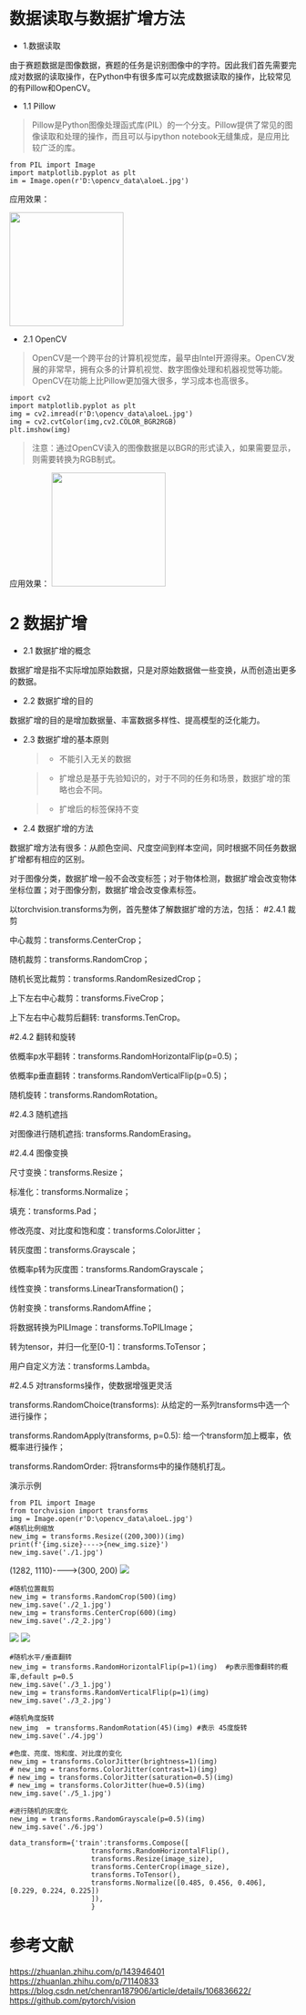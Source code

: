 # 数据读取与数据扩增方法
* 1.数据读取

由于赛题数据是图像数据，赛题的任务是识别图像中的字符。因此我们首先需要完成对数据的读取操作，在Python中有很多库可以完成数据读取的操作，比较常见的有Pillow和OpenCV。</br>
* 1.1 Pillow

 > Pillow是Python图像处理函式库(PIL）的一个分支。Pillow提供了常见的图像读取和处理的操作，而且可以与ipython notebook无缝集成，是应用比较广泛的库。
    
```
from PIL import Image
import matplotlib.pyplot as plt
im = Image.open(r'D:\opencv_data\aloeL.jpg')
```
应用效果：

<img src="https://github.com/dushaobo16/city-map-segment/blob/main/image/QQ%E6%88%AA%E5%9B%BE20210222202509.png?raw=true" width="200" height="200"/><br/>
* 2.1 OpenCV
> OpenCV是一个跨平台的计算机视觉库，最早由Intel开源得来。OpenCV发展的非常早，拥有众多的计算机视觉、数字图像处理和机器视觉等功能。OpenCV在功能上比Pillow更加强大很多，学习成本也高很多。

```
import cv2
import matplotlib.pyplot as plt
img = cv2.imread(r'D:\opencv_data\aloeL.jpg')
img = cv2.cvtColor(img,cv2.COLOR_BGR2RGB)   
plt.imshow(img)
```
>注意：通过OpenCV读入的图像数据是以BGR的形式读入，如果需要显示，则需要转换为RGB制式。

应用效果：
<img src="https://github.com/dushaobo16/city-map-segment/blob/main/image/QQ%E6%88%AA%E5%9B%BE20210222204048.png?raw=true" width="200" height="200"/><br/>

# 2 数据扩增
* 2.1 数据扩增的概念

数据扩增是指不实际增加原始数据，只是对原始数据做一些变换，从而创造出更多的数据。

* 2.2 数据扩增的目的

数据扩增的目的是增加数据量、丰富数据多样性、提高模型的泛化能力。

* 2.3 数据扩增的基本原则 

   >* 不能引入无关的数据

   >* 扩增总是基于先验知识的，对于不同的任务和场景，数据扩增的策略也会不同。

   >* 扩增后的标签保持不变

* 2.4 数据扩增的方法

数据扩增方法有很多：从颜色空间、尺度空间到样本空间，同时根据不同任务数据扩增都有相应的区别。

对于图像分类，数据扩增一般不会改变标签；对于物体检测，数据扩增会改变物体坐标位置；对于图像分割，数据扩增会改变像素标签。

以torchvision.transforms为例，首先整体了解数据扩增的方法，包括：
#2.4.1  裁剪

中心裁剪：transforms.CenterCrop；

随机裁剪：transforms.RandomCrop；

随机长宽比裁剪：transforms.RandomResizedCrop；

上下左右中心裁剪：transforms.FiveCrop；

上下左右中心裁剪后翻转: transforms.TenCrop。

#2.4.2  翻转和旋转

依概率p水平翻转：transforms.RandomHorizontalFlip(p=0.5)；

依概率p垂直翻转：transforms.RandomVerticalFlip(p=0.5)；

随机旋转：transforms.RandomRotation。

#2.4.3  随机遮挡

对图像进行随机遮挡: transforms.RandomErasing。

#2.4.4  图像变换

尺寸变换：transforms.Resize；

标准化：transforms.Normalize；

填充：transforms.Pad；

修改亮度、对比度和饱和度：transforms.ColorJitter；

转灰度图：transforms.Grayscale；

依概率p转为灰度图：transforms.RandomGrayscale；

线性变换：transforms.LinearTransformation()；

仿射变换：transforms.RandomAffine；

将数据转换为PILImage：transforms.ToPILImage；

转为tensor，并归一化至[0-1]：transforms.ToTensor；

用户自定义方法：transforms.Lambda。

#2.4.5  对transforms操作，使数据增强更灵活

transforms.RandomChoice(transforms): 从给定的一系列transforms中选一个进行操作；

transforms.RandomApply(transforms, p=0.5): 给一个transform加上概率，依概率进行操作；

transforms.RandomOrder: 将transforms中的操作随机打乱。

演示示例
```
from PIL import Image
from torchvision import transforms
img = Image.open(r'D:\opencv_data\aloeL.jpg')
#随机比例缩放
new_img = transforms.Resize((200,300))(img)
print(f'{img.size}---->{new_img.size}')
new_img.save('./1.jpg')
```

(1282, 1110)---->(300, 200)
![](https://github.com/dushaobo16/city-map-segment/blob/main/image/1.jpg?raw=true)
```
#随机位置裁剪
new_img = transforms.RandomCrop(500)(img)
new_img.save('./2_1.jpg')
new_img = transforms.CenterCrop(600)(img)
new_img.save('./2_2.jpg')
```
![](https://github.com/dushaobo16/city-map-segment/blob/main/image/2_1.jpg?raw=true)
![](https://github.com/dushaobo16/city-map-segment/blob/main/image/2_2.jpg?raw=true)
```
#随机水平/垂直翻转
new_img = transforms.RandomHorizontalFlip(p=1)(img)  #p表示图像翻转的概率,default p=0.5
new_img.save('./3_1.jpg')
new_img = transforms.RandomVerticalFlip(p=1)(img)
new_img.save('./3_2.jpg')
```

```
#随机角度旋转
new_img  = transforms.RandomRotation(45)(img) #表示 45度旋转
new_img.save('./4.jpg')
```

```
#色度、亮度、饱和度、对比度的变化
new_img = transforms.ColorJitter(brightness=1)(img)
# new_img = transforms.ColorJitter(contrast=1)(img)
# new_img = transforms.ColorJitter(saturation=0.5)(img)
# new_img = transforms.ColorJitter(hue=0.5)(img)
new_img.save('./5_1.jpg')
```

```
#进行随机的灰度化
new_img = transforms.RandomGrayscale(p=0.5)(img)
new_img.save('./6.jpg')
```

```
data_transform={'train':transforms.Compose([
                    transforms.RandomHorizontalFlip(),
                    transforms.Resize(image_size),
                    transforms.CenterCrop(image_size),
                    transforms.ToTensor(),
                    transforms.Normalize([0.485, 0.456, 0.406], [0.229, 0.224, 0.225])
                    ]),
                    }
```


# 参考文献

https://zhuanlan.zhihu.com/p/143946401
https://zhuanlan.zhihu.com/p/71140833
https://blog.csdn.net/chenran187906/article/details/106836622/
https://github.com/pytorch/vision
